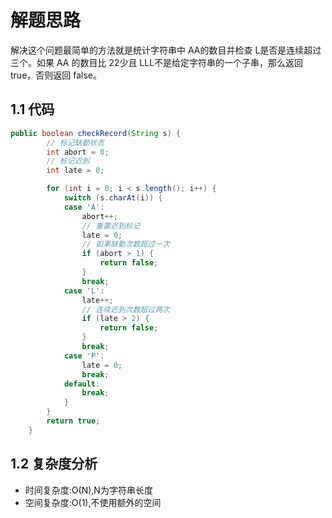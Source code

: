 # 解题思路

解决这个问题最简单的方法就是统计字符串中 AA的数目并检查 L是否是连续超过三个。如果 AA 的数目比 22少且 LLL不是给定字符串的一个子串，那么返回 true，否则返回 false。

## 1.1 代码

```java
public boolean checkRecord(String s) {
		// 标记缺勤状态
		int abort = 0;
		// 标记迟到
		int late = 0;

		for (int i = 0; i < s.length(); i++) {
			switch (s.charAt(i)) {
			case 'A':
				abort++;
				// 重置迟到标记
				late = 0;
				// 如果缺勤次数超过一次
				if (abort > 1) {
					return false;
				}
				break;
			case 'L':
				late++;
				// 连续迟到次数超过两次
				if (late > 2) {
					return false;
				}
				break;
			case 'P':
				late = 0;
				break;
			default:
				break;
			}
		}
		return true;
	}
```

## 1.2 复杂度分析

* 时间复杂度:O(N),N为字符串长度
* 空间复杂度:O(1),不使用额外的空间